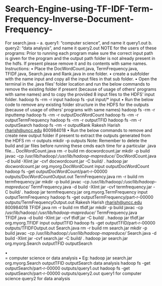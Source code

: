# Search-Engine-using-TF-IDF-Term-Frequency-Inverse-Document-Frequency-

For search.java –
a. query1: “computer science”, and name it query1.out
b. query2: “data analysis”, and name it query2.out
NOTE for the users of these programs: Prior to running each program make sure the correct input path is given for the program and the output path folder is not already present in the hdfs. If present please remove it and its contents with same names.
Instructions:
• Place the DocWordCount.java, TermFrequency.java, TFIDF.java, Search.java and Rank.java in one folder.
• create a subfolder with the name input and copy all the input files in that sub folder.
• Open the terminal in the .java files’ folder location and run the below commands to remove the existing folder if present (because of usage of others’ programs with same names) and to copy the provided 8 input files to the HDFS’ input folder.
hadoop fs -rm -r input
hadoop fs -put input/* input
• Run the below code to remove any existing folder structure in the HDFS for the outputs (because of usage of others’ programs with same names)
hadoop fs -rm -r inputtemp
hadoop fs -rm -r outputDocWordCount
hadoop fs -rm -r outputTermFrequency
hadoop fs -rm -r outputTFID
hadoop fs -rm -r outputSearch
hadoop fs -rm -r outputRank
Rakesh Harish rharish@uncc.edu
800984018
• Run the below commands to remove and create new output folder if present to extract the outputs generated from the HDFS
rm -r outputs
mkdir -p outputs
Note: Remember to delete the build and jar files before running these cmds each time for a particular .java file…
DocWordCount.java
rm -r build
rm docwordcount.jar
mkdir -p build
javac -cp /usr/lib/hadoop/*:/usr/lib/hadoop-mapreduce/* DocWordCount.java -d build -Xlint
jar -cvf docwordcount.jar -C build/ .
hadoop jar docwordcount.jar org.myorg.DocWordCount input outputDocWordCount
hadoop fs -get outputDocWordCount/part-r-00000 outputs/DocWordCountOutput.out
TermFrequency.java
rm -r build
rm termfrequency.jar
mkdir -p build
javac -cp /usr/lib/hadoop/*:/usr/lib/hadoop-mapreduce/* TermFrequency.java -d build -Xlint
jar -cvf termfrequency.jar -C build/ .
hadoop jar termfrequency.jar org.myorg.TermFrequency input outputTermFrequency
hadoop fs -get outputTermFrequency/part-r-00000 outputs/TermFrequencyOutput.out
Rakesh Harish rharish@uncc.edu
800984018
TFIDF.java
rm -r build
rm tfidf.jar
mkdir -p build
javac -cp /usr/lib/hadoop/*:/usr/lib/hadoop-mapreduce/* TermFrequency.java TFIDF.java -d build -Xlint
jar -cvf tfidf.jar -C build/ .
hadoop jar tfidf.jar org.myorg.TFIDF input outputTFID
hadoop fs -get outputTFID/part-r-00000 outputs/TFIDFOutput.out
Search.java
rm -r build
rm search.jar
mkdir -p build
javac -cp /usr/lib/hadoop/*:/usr/lib/hadoop-mapreduce/* Search.java -d build -Xlint
jar -cvf search.jar -C build/ .
hadoop jar search.jar org.myorg.Search outputTFID outputSearch <search query>
• <search query> = computer science or data analysis
• Eg: hadoop jar search.jar org.myorg.Search outputTFID outputSearch data analysis
hadoop fs -get outputSearch/part-r-00000 outputs/query1.out
hadoop fs -get outputSearch/part-r-00000 outputs/query2.out
query1 for computer science
query2 for data analysis
